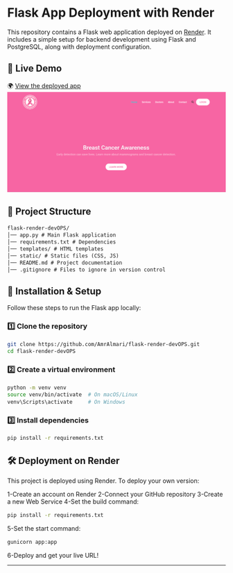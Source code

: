 # Flask App Deployment with Render

This repository contains a Flask web application deployed on [Render](https://render.com/). It includes a simple setup for backend development using Flask and PostgreSQL, along with deployment configuration.

## 🔗 Live Demo
🌍 [View the deployed app](https://flask-render-devops-1.onrender.com/)
![Project Screenshot](./static/images/home.png)

## 📂 Project Structure
```plaintext
flask-render-devOPS/
│── app.py # Main Flask application
│── requirements.txt # Dependencies
│── templates/ # HTML templates
│── static/ # Static files (CSS, JS)
│── README.md # Project documentation
│── .gitignore # Files to ignore in version control
```

## 🚀 Installation & Setup
Follow these steps to run the Flask app locally:

### 1️⃣ Clone the repository
```sh
git clone https://github.com/AmrAlmari/flask-render-devOPS.git
cd flask-render-devOPS
```
### 2️⃣ Create a virtual environment
```sh
python -m venv venv
source venv/bin/activate  # On macOS/Linux
venv\Scripts\activate     # On Windows
```
### 3️⃣ Install dependencies
```sh
pip install -r requirements.txt
```

## 🛠 Deployment on Render
This project is deployed using Render. To deploy your own version:

1-Create an account on Render
2-Connect your GitHub repository
3-Create a new Web Service
4-Set the build command:
```sh
pip install -r requirements.txt
```
5-Set the start command:
```sh
gunicorn app:app
```
6-Deploy and get your live URL!

---



